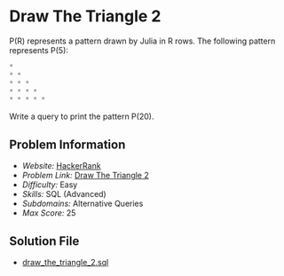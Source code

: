 # Draw The Triangle 2

P(R) represents a pattern drawn by Julia in R rows. The following pattern represents P(5):

```sql
* 
* * 
* * * 
* * * * 
* * * * *
```

Write a query to print the pattern P(20).

## Problem Information

- *Website:* [HackerRank](https://www.hackerrank.com/)
- *Problem Link:* [Draw The Triangle 2](https://www.hackerrank.com/challenges/draw-the-triangle-2/problem)
- *Difficulty:* Easy
- *Skills:* SQL (Advanced)
- *Subdomains:* Alternative Queries
- *Max Score:* 25

## Solution File

- [draw_the_triangle_2.sql]()